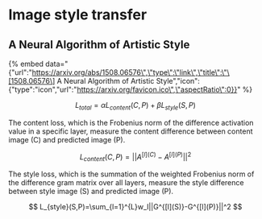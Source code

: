 # Image style transfer

## A Neural Algorithm of Artistic Style

{% embed data="{\"url\":\"https://arxiv.org/abs/1508.06576\",\"type\":\"link\",\"title\":\"\[1508.06576\] A Neural Algorithm of Artistic Style\",\"icon\":{\"type\":\"icon\",\"url\":\"https://arxiv.org/favicon.ico\",\"aspectRatio\":0}}" %}

$$
L_{total}=\alpha L_{content}(C,P)+\beta L_{style}(S,P)
$$

The content loss, which is the Frobenius norm of the difference activation value in a specific layer, measure the content difference between content image \(C\) and predicted image \(P\).

$$
L_{content}(C,P)=||A^{[l](C)}-A^{[l](P)}||^2
$$

The style loss, which is the summation of the weighted Frobenius norm of the difference gram matrix over all layers, measure the style difference between style image \(S\) and predicted image \(P\).

$$
L_{style}(S,P)=\sum_{l=1}^{L}w_l||G^{[l](S)}-G^{[l](P)}||^2
$$

